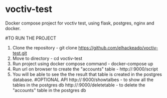 # voctiv-test
Docker compose project for voctiv test, using flask, postgres, nginx and docker.


#TO RUN THE PROJECT
1. Clone the repository -  git clone https://github.com/elhackeado/voctiv-test.git
2. Move to directory - cd voctiv-test
3. Run project using docker compose command - docker-compose up
4. Run url on browser to create the "accounts" table - http://<hostIP>:9000/script
5. You will be able to see the the result that table is created in the postgres database.
  #OPTIONAL API
  http://<hostIP>:9000/showtalbes    - to show all the tables in the postgres db
  http://<hostIP>:9000/deletetable   - to delete the "accounts" table in the postgres db
  
